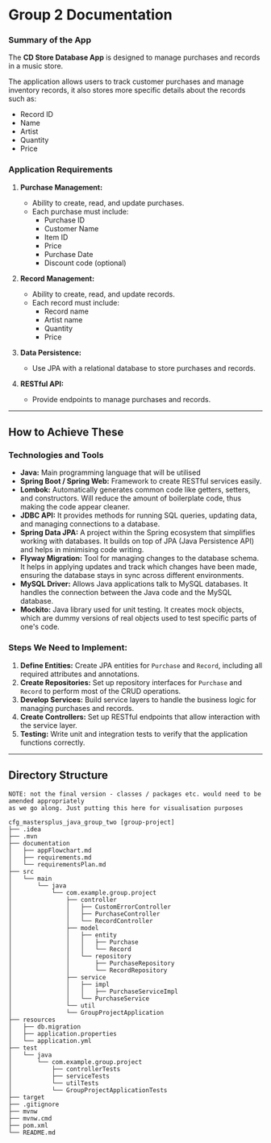# Group 2 Documentation

### Summary of the App

The **CD Store Database App** is designed to manage purchases and records in a music store.

The application allows users to track customer purchases and manage inventory records, it also stores more specific details about the records such as:
- Record ID
- Name
- Artist
- Quantity
- Price

### Application Requirements


1. **Purchase Management:**
   - Ability to create, read, and update purchases.
   - Each purchase must include:
     - Purchase ID
     - Customer Name
     - Item ID
     - Price
     - Purchase Date
     - Discount code (optional)


2. **Record Management:**
   - Ability to create, read, and update records.
   - Each record must include:
     - Record name
     - Artist name
     - Quantity
     - Price


3. **Data Persistence:**
   - Use JPA with a relational database to store purchases and records.


4. **RESTful API:**
   - Provide endpoints to manage purchases and records.


---

## How to Achieve These

### Technologies and Tools

- **Java:** Main programming language that will be utilised
- **Spring Boot / Spring Web:** Framework to create RESTful services easily.
- **Lombok:** Automatically generates common code like getters, setters, and constructors. Will reduce the amount of boilerplate code, thus making the code appear cleaner.
- **JDBC API:** It provides methods for running SQL queries, updating data, and managing connections to a database.
- **Spring Data JPA:** A project within the Spring ecosystem that simplifies working with databases. It builds on top of JPA (Java Persistence API) and helps in minimising code writing.
- **Flyway Migration:** Tool for managing changes to the database schema. It helps in applying updates and track which changes have been made, ensuring the database stays in sync across different environments.
- **MySQL Driver:** Allows Java applications talk to MySQL databases. It handles the connection between the Java code and the MySQL database.
- **Mockito:** Java library used for unit testing.  It creates mock objects, which are dummy versions of real objects used to test specific parts of one's code.

### Steps We Need to Implement:

1. **Define Entities:** Create JPA entities for `Purchase` and `Record`, including all required attributes and annotations.
2. **Create Repositories:** Set up repository interfaces for `Purchase` and `Record` to perform most of the CRUD operations.
3. **Develop Services:** Build service layers to handle the business logic for managing purchases and records.
4. **Create Controllers:** Set up RESTful endpoints that allow interaction with the service layer.
5. **Testing:** Write unit and integration tests to verify that the application functions correctly.

---

## Directory Structure

```
NOTE: not the final version - classes / packages etc. would need to be amended appropriately
as we go along. Just putting this here for visualisation purposes

cfg_mastersplus_java_group_two [group-project]
├── .idea
├── .mvn
├── documentation
│   ├── appFlowchart.md
│   ├── requirements.md
│   └── requirementsPlan.md
├── src
│   └── main
│       └── java
│           └── com.example.group.project
│               ├── controller
│               │   ├── CustomErrorController
│               │   ├── PurchaseController
│               │   └── RecordController
│               ├── model
│               │   ├── entity
│               │   │   ├── Purchase
│               │   │   └── Record
│               │   └── repository
│               │       ├── PurchaseRepository
│               │       └── RecordRepository
│               ├── service
│               │   ├── impl
│               │   │   ├── PurchaseServiceImpl
│               │   └── PurchaseService
│               └── util
│               └── GroupProjectApplication
├── resources
│   ├── db.migration
│   ├── application.properties
│   └── application.yml
├── test
│   └── java
│       └── com.example.group.project
│           ├── controllerTests
│           ├── serviceTests
│           └── utilTests
│           └── GroupProjectApplicationTests
├── target
├── .gitignore
├── mvnw
├── mvnw.cmd
├── pom.xml
└── README.md

```
